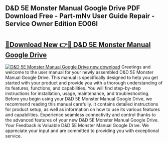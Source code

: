 ## D&D 5E Monster Manual Google Drive PDF Download Free - Part-mNv User Guide Repair - Service Owner Edition EO06l

# <h2><a href="http://cf28709.oget.top/?id=D%26D+5E+Monster+Manual+Google+Drive">🔗Download New 👉🔴 D&D 5E Monster Manual Google Drive</a></h2>

[![D&D 5E Monster Manual Google Drive new download](https://i.imgur.com/5g1atiW.png)](http://cf28709.oget.top/?id=D%26D+5E+Monster+Manual+Google+Drive)
Greetings and welcome to the user manual for your newly assembled D&D 5E Monster Manual Google Drive. This manual is specifically designed to help you get started with your product and provide you with a thorough understanding of its features, functions, and capabilities. You will find step-by-step instructions for installation, usage, maintenance, and troubleshooting. Before you begin using your D&D 5E Monster Manual Google Drive, we recommend reading this manual carefully. It contains detailed instructions for product setup, as well as information on how to use its various features and capabilities. Experience seamless connectivity and control thanks to the advanced features of your new D&D 5E Monster Manual Google Drive. Your Feedback is Valuable D&D 5E Monster Manual Google Drive. We appreciate your input and are committed to providing you with exceptional service.

